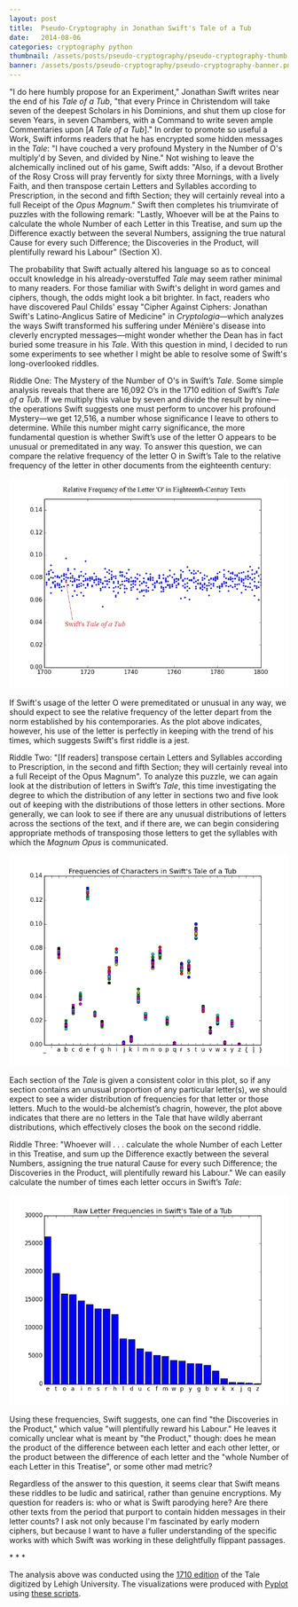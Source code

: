 ```yaml
---
layout: post
title:  Pseudo-Cryptography in Jonathan Swift's Tale of a Tub
date:   2014-08-06
categories: cryptography python
thumbnail: /assets/posts/pseudo-cryptography/pseudo-cryptography-thumb.jpg
banner: /assets/posts/pseudo-cryptography/pseudo-cryptography-banner.png
---
```


"I do here humbly propose for an Experiment," Jonathan Swift writes near the end of his <i>Tale of a Tub</i>, "that every Prince in Christendom will take seven of the deepest Scholars in his Dominions, and shut them up close for seven Years, in seven Chambers, with a Command to write seven ample Commentaries upon [<i>A Tale of a Tub</i>]." In order to promote so useful a Work, Swift informs readers that he has encrypted some hidden messages in the <i>Tale</i>: "I have couched a very profound Mystery in the Number of O's multiply'd by Seven, and divided by Nine." Not wishing to leave the alchemically inclined out of his game, Swift adds: "Also, if a devout Brother of the Rosy Cross will pray fervently for sixty three Mornings, with a lively Faith, and then transpose certain Letters and Syllables according to Prescription, in the second and fifth Section; they will certainly reveal into a full Receipt of the <i>Opus Magnum</i>." Swift then completes his triumvirate of puzzles with the following remark: "Lastly, Whoever will be at the Pains to calculate the whole Number of each Letter in this Treatise, and sum up the Difference exactly between the several Numbers, assigning the true natural Cause for every such Difference; the Discoveries in the Product, will plentifully reward his Labour" (Section X).

The probability that Swift actually altered his language so as to conceal occult knowledge in his already-overstuffed <i>Tale</i> may seem rather minimal to many readers. For those familiar with Swift's delight in word games and ciphers, though, the odds might look a bit brighter. In fact, readers who have discovered Paul Childs' essay "Cipher Against Ciphers: Jonathan Swift's Latino-Anglicus Satire of Medicine" in <i>Cryptologia</i>—which analyzes the ways Swift transformed his suffering under Ménière's disease into cleverly encrypted messages—might wonder whether the Dean has in fact buried some treasure in his <i>Tale</i>. With this question in mind, I decided to run some experiments to see whether I might be able to resolve some of Swift's long-overlooked riddles.

Riddle One: The Mystery of the Number of O's in Swift’s <i>Tale</i>. Some simple analysis reveals that there are 16,092 O’s in the 1710 edition of Swift’s <i>Tale of a Tub</i>. If we multiply this value by seven and divide the result by nine—the operations Swift suggests one must perform to uncover his profound Mystery—we get 12,516, a number whose significance I leave to others to determine. While this number might carry significance, the more fundamental question is whether Swift’s use of the letter O appears to be unusual or premeditated in any way. To answer this question, we can compare the relative frequency of the letter O in Swift’s Tale to the relative frequency of the letter in other documents from the eighteenth century:

<img class='center-image' src='/assets/posts/pseudo-cryptography/relative_frequency_o.jpg'>

If Swift's usage of the letter O were premeditated or unusual in any way, we should expect to see the relative frequency of the letter depart from the norm established by his contemporaries. As the plot above indicates, however, his use of the letter is perfectly in keeping with the trend of his times, which suggests Swift's first riddle is a jest.

Riddle Two: "[If readers] transpose certain Letters and Syllables according to Prescription, in the second and fifth Section; they will certainly reveal into a full Receipt of the Opus Magnum". To analyze this puzzle, we can again look at the distribution of letters in Swift’s <i>Tale</i>, this time investigating the degree to which the distribution of any letter in sections two and five look out of keeping with the distributions of those letters in other sections. More generally, we can look to see if there are any unusual distributions of letters across the sections of the text, and if there are, we can begin considering appropriate methods of transposing those letters to get the syllables with which the <i>Magnum Opus</i> is communicated.

<img class='center-image' src='/assets/posts/pseudo-cryptography/tale_letter_distributions.png'>

Each section of the <i>Tale</i> is given a consistent color in this plot, so if any section contains an unusual proportion of any particular letter(s), we should expect to see a wider distribution of frequencies for that letter or those letters. Much to the would-be alchemist’s chagrin, however, the plot above indicates that there are no letters in the Tale that have wildly aberrant distributions, which effectively closes the book on the second riddle.

Riddle Three: "Whoever will . . . calculate the whole Number of each Letter in this Treatise, and sum up the Difference exactly between the several Numbers, assigning the true natural Cause for every such Difference; the Discoveries in the Product, will plentifully reward his Labour." We can easily calculate the number of times each letter occurs in Swift’s <i>Tale</i>:

<img class='center-image' src='/assets/posts/pseudo-cryptography/tale_raw_letter_freqs.png'>

Using these frequencies, Swift suggests, one can find "the Discoveries in the Product," which value "will plentifully reward his Labour." He leaves it comically unclear what is meant by "the Product," though: does he mean the product of the difference between each letter and each other letter, or the product between the difference of each letter and the "whole Number of each Letter in this Treatise", or some other mad metric?

Regardless of the answer to this question, it seems clear that Swift means these riddles to be ludic and satirical, rather than genuine encryptions. My question for readers is: who or what is Swift parodying here? Are there other texts from the period that purport to contain hidden messages in their letter counts? I ask not only because I'm fascinated by early modern ciphers, but because I want to have a fuller understanding of the specific works with which Swift was working in these delightfully flippant passages.

<div class='center-text'>* * *</div>

The analysis above was conducted using the [1710 edition][tale] of the Tale digitized by Lehigh University.  The visualizations were produced with [Pyplot][pyplot] using [these scripts][scripts].

[tale]:http://www.lehigh.edu/~amsp/tubb0-0.html
[pyplot]:http://matplotlib.org/api/pyplot_api.html
[scripts]:/assets/posts/pseudo-cryptography/swift_tale_scripts.zip